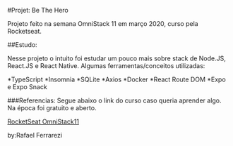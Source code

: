 [logo]: https://github.com/rafa-ferrarezi/Hero-project/blob/master/frontend/src/assets/heroes.png "Be The Hero Logo"
#Projet: Be The Hero 

Projeto feito na semana OmniStack 11 em março 2020, curso pela Rocketseat.

##Estudo:

Nesse projeto o intuito foi estudar um pouco mais sobre stack de Node.JS, React.JS e React Native. Algumas ferramentas/conceitos utilizadas:

*TypeScript
*Insomnia
*SQLite
*Axios
*Docker
*React Route DOM
*Expo e Expo Snack

###Referencias:
Segue abaixo o link do curso caso queria aprender algo. Na época foi gratuito e aberto.

[RocketSeat OmniStack11](https://rocketseat.com.br/week/aulas/11.0 "Semana OmniStack 11")

by:Rafael Ferrarezi
